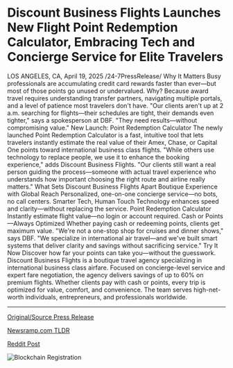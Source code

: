 # Discount Business Flights Launches New Flight Point Redemption Calculator, Embracing Tech and Concierge Service for Elite Travelers

LOS ANGELES, CA, April 19, 2025 /24-7PressRelease/  Why It Matters Busy professionals are accumulating credit card rewards faster than ever—but most of those points go unused or undervalued. Why? Because award travel requires understanding transfer partners, navigating multiple portals, and a level of patience most travelers don't have.  "Our clients aren't up at 2 a.m. searching for flights—their schedules are tight, their demands even tighter," says a spokesperson at DBF. "They need results—without compromising value."  New Launch: Point Redemption Calculator The newly launched Point Redemption Calculator is a fast, intuitive tool that lets travelers instantly estimate the real value of their Amex, Chase, or Capital One points toward international business class flights.  "While others use technology to replace people, we use it to enhance the booking experience," adds Discount Business Flights. "Our clients still want a real person guiding the process—someone with actual travel experience who understands how important choosing the right route and airline really matters."  What Sets Discount Business Flights Apart  Boutique Experience with Global Reach Personalized, one-on-one concierge service—no bots, no call centers.  Smarter Tech, Human Touch Technology enhances speed and clarity—without replacing the service.  Point Redemption Calculator Instantly estimate flight value—no login or account required.  Cash or Points—Always Optimized Whether paying cash or redeeming points, clients get maximum value.  "We're not a one-stop shop for cruises and dinner shows," says DBF. "We specialize in international air travel—and we've built smart systems that deliver clarity and savings without sacrificing service."  Try It Now Discover how far your points can take you—without the guesswork.  Discount Business Flights is a boutique travel agency specializing in international business class airfare. Focused on concierge-level service and expert fare negotiation, the agency delivers savings of up to 60% on premium flights. Whether clients pay with cash or points, every trip is optimized for value, comfort, and convenience. The team serves high-net-worth individuals, entrepreneurs, and professionals worldwide. 

---

[Original/Source Press Release](https://www.24-7pressrelease.com/press-release/522009/discount-business-flights-launches-new-flight-point-redemption-calculator-embracing-tech-and-concierge-service-for-elite-travelers)
                    

[Newsramp.com TLDR](https://newsramp.com/curated-news/new-point-redemption-calculator-launched-by-discount-business-flights-to-optimize-credit-card-points-for-international-business-class-travel/09ca48a73aca3c15630a31f8bb787fa1) 

 



[Reddit Post](https://www.reddit.com/r/TravelAndLeisureNews/comments/1k7avl8/new_point_redemption_calculator_launched_by/) 



![Blockchain Registration](https://cdn.newsramp.app/24-7PressRelease/qrcode/254/25/idea37mi.webp)
